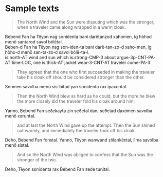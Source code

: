 # Sample texts

> The North Wind and the Sun were disputing which was the stronger, when a traveler came along wrapped in a warm cloak.

Bebend Fan ha Têyon nag sonidenta bani darētanzod xahomen, ig hòhod menō santarod savol bólētal.\
Beben-d Fan ha Têyon nag son-iden-ta bani darē-tan-zo-d xaho-men, ig hòho-d menō san-ta-zo-d savol bólē-ta-l.\
is.north-AT wind and sun which is.strong-CMP-3 about argue-3p-CNT-PA-AT time-LOC, one is.thick-AT jacket wear-3-CNT-AT traveler come-PA-3

> They agreed that the one who first succeeded in making the traveler take his cloak off should be considered stronger than the other.

Senmen savolba menō sís-bitad yan sonidenta rax ipaxontal.

> Then the North Wind blew as hard as he could, but the more he blew the more closely did the traveler fold his cloak around him;

Yanno, Bebend Fan seðekayta zin seðetal dan, seðetad daxōmen savolba menō xoruntal.

> and at last the North Wind gave up the attempt. Then the Sun shined out warmly, and immediately the traveler took off his cloak.

Deho, Bebend Fan fonstal. Yanno, Têyon wanwand zôlankēxtal, lìma savolba menō sístal.

> And so the North Wind was obliged to confess that the Sun was the stronger of the two.

Deho, Têyon sonidenta rax Bebend Fan zede tunital.

